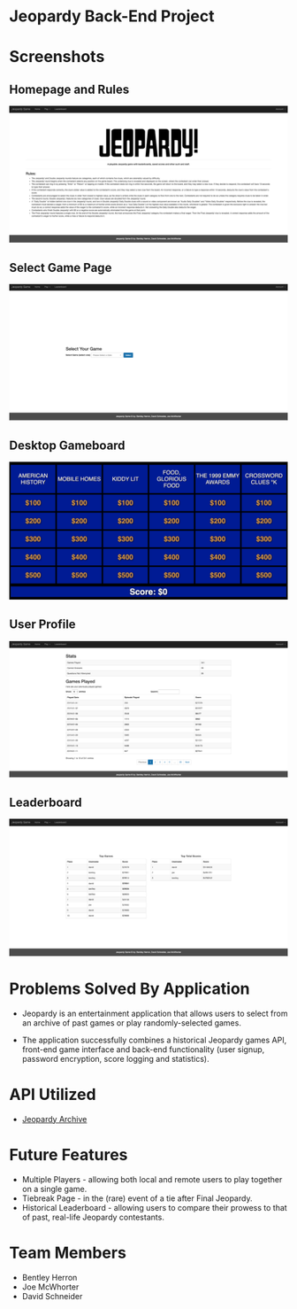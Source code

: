 # Jeopardy Back-End Project

# Screenshots

## Homepage and Rules

![Homepage and Rules](screenshots/Homepage.png)

## Select Game Page

![Select Past Game](screenshots/SelectGame.png)

## Desktop Gameboard

![Desktop Gameboard](screenshots/Gameboard.png)

## User Profile

![User Profile](screenshots/Profile.png)

## Leaderboard

![Leaderboard](screenshots/Leaderboard.png)

# Problems Solved By Application

* Jeopardy is an entertainment application that allows users to select from an archive of past games or play randomly-selected games. 

* The application successfully combines a historical Jeopardy games API, front-end game interface and back-end functionality (user signup, password encryption, score logging and statistics).

# API Utilized

* [Jeopardy Archive](jeopardy-api.bentleyherron.dev)

# Future Features

* Multiple Players - allowing both local and remote users to play together on a single game.
* Tiebreak Page - in the (rare) event of a tie after Final Jeopardy.
* Historical Leaderboard - allowing users to compare their prowess to that of past, real-life Jeopardy contestants.

# Team Members

* Bentley Herron
* Joe McWhorter
* David Schneider

